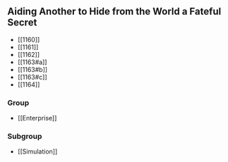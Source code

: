 ## Aiding Another to Hide from the World a Fateful Secret

- [[1160]]
- [[1161]]
- [[1162]]
- [[1163#a]]
- [[1163#b]]
- [[1163#c]]
- [[1164]]

### Group
- [[Enterprise]]

### Subgroup
- [[Simulation]]

